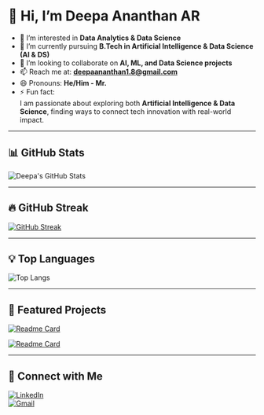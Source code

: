 # 👋 Hi, I’m Deepa Ananthan AR  

- 👀 I’m interested in **Data Analytics & Data Science**  
- 🌱 I’m currently pursuing **B.Tech in Artificial Intelligence & Data Science (AI & DS)**  
- 💞️ I’m looking to collaborate on **AI, ML, and Data Science projects**  
- 📫 Reach me at: **deepaananthan1.8@gmail.com**  
- 😄 Pronouns: **He/Him - Mr.**  
- ⚡ Fun fact:  
   I am passionate about exploring both **Artificial Intelligence & Data Science**, finding ways to connect tech innovation with real-world impact.  

---

## 📊 GitHub Stats  
![Deepa's GitHub Stats](https://github-readme-stats.vercel.app/api?username=Deepaananthan2004&show_icons=true&theme=radical)  

---

## 🔥 GitHub Streak  
[![GitHub Streak](https://streak-stats.demolab.com?user=Deepaananthan2004&theme=radical&border_radius=5)](https://git.io/streak-stats)  

---

## 💡 Top Languages  
![Top Langs](https://github-readme-stats.vercel.app/api/top-langs/?username=Deepaananthan2004&layout=compact&theme=radical)  

---

## 📌 Featured Projects  

[![Readme Card](https://github-readme-stats.vercel.app/api/pin/?username=Deepaananthan2004&repo=Dreamcanvas-plus&theme=radical)](https://github.com/Deepaananthan2004/Dreamcanvas-plus)  

[![Readme Card](https://github-readme-stats.vercel.app/api/pin/?username=Deepaananthan2004&repo=GEN-AI-review-summarizer-&theme=radical)](https://github.com/Deepaananthan2004/GEN-AI-review-summarizer-)  

---

## 🔗 Connect with Me  
[![LinkedIn](https://img.shields.io/badge/LinkedIn-blue?logo=linkedin&logoColor=white)](https://www.linkedin.com/in/deepa-ananthan-ar/)  
[![Gmail](https://img.shields.io/badge/Gmail-red?logo=gmail&logoColor=white)](mailto:deepaananthan1.8@gmail.com)  

